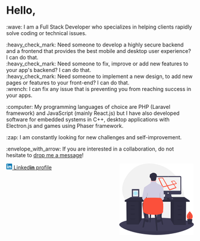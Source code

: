 # Hello,
<div>
    <p>
        :wave: I am a Full Stack Developer who specializes in helping clients rapidly solve coding or technical issues.
    </p>
    <p>
        :heavy_check_mark: Need someone to develop a highly secure backend and a frontend that provides the best mobile and desktop user experience? I can do that.<br />
        :heavy_check_mark: Need someone to fix, improve or add new features to your app's backend? I can do that.<br />
        :heavy_check_mark: Need someone to implement a new design, to add new pages or features to your front-end? I can do that.<br />
        :wrench: I can fix any issue that is preventing you from reaching success​ in your apps.
    </p>
    <p>:computer: My programming languages of choice are PHP (Laravel framework) and JavaScript (mainly React.js) but I have also developed software for embedded systems in C++, desktop applications with Electron.js and games using Phaser framework.</p>
    <p>:zap: I am constantly looking for new challenges and self-improvement.</p>
    <p>	:envelope_with_arrow: If you are interested in a collaboration, do not hesitate to <a href="mailto:artizanatweb@gmail.com" target="_blank">drop me a message</a>!</p>
    <img align="right" src="laravel_and_react.png" alt="Laravel and ReactJS web developer" />
</div>
<div>
    <a href="https://www.linkedin.com/in/danielcanadev/" target="_blank">
        <img src="linkedin16px.png" alt="Linkedin profile">
    </a>
    <a href="https://www.linkedin.com/in/danielcanadev/" target="_blank" alt="Linkedin profile">Linked<b>in</b> profile</a>
</div>